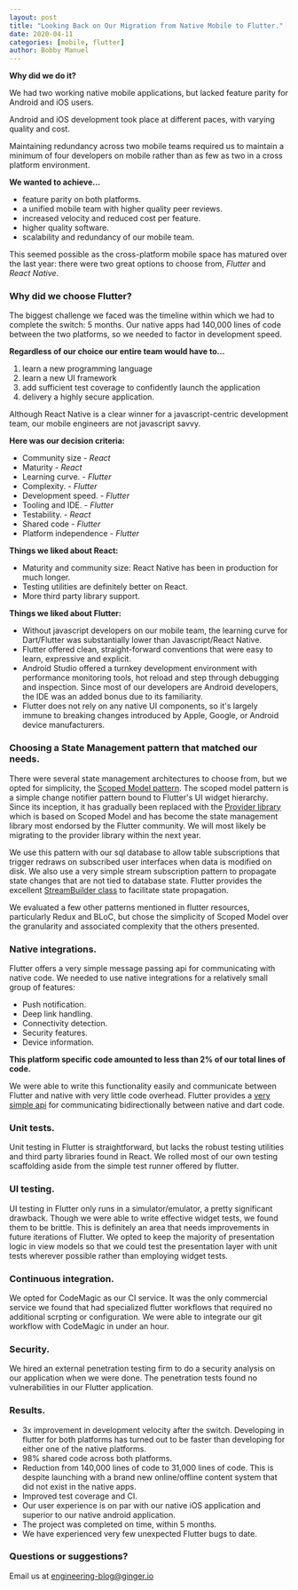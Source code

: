 ```yaml
---
layout: post
title: "Looking Back on Our Migration from Native Mobile to Flutter."
date: 2020-04-11
categories: [mobile, flutter]
author: Bobby Manuel 
---
```


**Why did we do it?**

We had two working native mobile applications, but lacked feature parity for Android and iOS users.

Android and iOS development took place at different paces, with varying quality and cost.

Maintaining redundancy across two mobile teams required us to maintain a minimum of four developers on mobile rather than as few as two in a cross platform environment.

**We wanted to achieve...**

- feature parity on both platforms.
- a unified mobile team with higher quality peer reviews. 
- increased velocity and reduced cost per feature. 
- higher quality software. 
- scalability and redundancy of our mobile team.

This seemed possible as the cross-platform mobile space has matured over the last year: there were two great options to choose from, _Flutter_ and _React Native_.

### Why did we choose Flutter? 

The biggest challenge we faced was the timeline within which we had to complete the switch: 5 months.  Our native apps had 140,000 lines of code between the two platforms, so we needed to factor in development speed.

**Regardless of our choice our entire team would have to...**

1. learn a new programming language
2. learn a new UI framework
3. add sufficient test coverage to confidently launch the application
4. delivery a highly secure application. 

Although React Native is a clear winner for a javascript-centric development team, our mobile engineers are not javascript savvy.

**Here was our decision criteria:** 

- Community size - _React_
- Maturity - _React_
- Learning curve. - _Flutter_
- Complexity. - _Flutter_
- Development speed. - _Flutter_
- Tooling and IDE.  - _Flutter_
- Testability. - _React_ 
- Shared code - _Flutter_
- Platform independence - _Flutter_


**Things we liked about React:**

- Maturity and community size: React Native has been in production for much longer.
- Testing utilities are definitely better on React.
- More third party library support.

**Things we liked about Flutter:**

- Without javascript developers on our mobile team, the learning curve for Dart/Flutter was substantially lower than Javascript/React Native. 
- Flutter offered clean, straight-forward conventions that were easy to learn, expressive and explicit.
- Android Studio offered a turnkey development environment with performance monitoring tools, hot reload and step through debugging and inspection.  Since most of our developers are Android developers, the IDE was an added bonus due to its familiarity.
- Flutter does not rely on any native UI components, so it's largely immune to breaking changes introduced by Apple, Google, or Android device manufacturers.

### Choosing a State Management pattern that matched our needs.

There were several state management architectures to choose from, but we opted for simplicity, the [Scoped Model pattern](https://github.com/brianegan/scoped_model).  The scoped model pattern is a simple change notifier pattern bound to Flutter's UI widget hierarchy.  Since its inception, it has gradually been replaced with the [Provider library](https://github.com/rrousselGit/provide) which is based on Scoped Model and has become the state management library most endorsed by the Flutter community.  We will most likely be migrating to the provider library within the next year.

We use this pattern with our sql database to allow table subscriptions that trigger redraws on subscribed user interfaces when data is modified on disk.  We also use a very simple stream subscription pattern to propagate state changes that are not tied to database state.  Flutter provides the excellent [StreamBuilder class](https://api.flutter.dev/flutter/widgets/StreamBuilder-class.html) to facilitate state propagation.

We evaluated a few other patterns mentioned in flutter resources, particularly Redux and BLoC, but chose the simplicity of Scoped Model over the granularity and associated complexity that the others presented.  

### Native integrations. 

Flutter offers a very simple message passing api for communicating with native code.  We needed to use native integrations for a relatively small group of features: 

- Push notification.
- Deep link handling.
- Connectivity detection.
- Security features.
- Device information. 

**This platform specific code amounted to less than 2% of our total lines of code.**  

We were able to write this functionality easily and communicate between Flutter and native with very little code overhead. Flutter provides a [very simple api](https://flutter.dev/docs/development/platform-integration/platform-channels#architecture) for communicating bidirectionally between native and dart code.

### Unit tests.

Unit testing in Flutter is straightforward, but lacks the robust testing utilities and third party libraries found in React.  We rolled most of our own testing scaffolding aside from the simple test runner offered by flutter.

### UI testing. 

UI testing in Flutter only runs in a simulator/emulator, a pretty significant drawback.  Though we were able to write effective widget tests, we found them to be brittle.  This is definitely an area that needs improvements in future iterations of Flutter.  We opted to keep the majority of presentation logic in view models so that we could test the presentation layer with unit tests wherever possible rather than employing widget tests.

### Continuous integration.

We opted for CodeMagic as our CI service.  It was the only commercial service we found that had specialized flutter workflows that required no additional scrpting or configuration.  We were able to integrate our git workflow with CodeMagic in under an hour.   

### Security.

We hired an external penetration testing firm to do a security analysis on our application when we were done.  The penetration tests found no vulnerabilities in our Flutter application.

### Results.

- 3x improvement in development velocity after the switch.  Developing in flutter for both platforms has turned out to be faster than developing for either one of the native platforms. 
- 98% shared code across both platforms.
- Reduction from 140,000 lines of code to 31,000 lines of code.  This is despite launching with a brand new online/offline content system that did not exist in the native apps.
- Improved test coverage and CI.
- Our user experience is on par with our native iOS application and superior to our native android application.
- The project was completed on time, within 5 months.
- We have experienced very few unexpected Flutter bugs to date.

### Questions or suggestions?

Email us at <a href="mailto:engineering-blog@ginger.io">engineering-blog@ginger.io</a>
